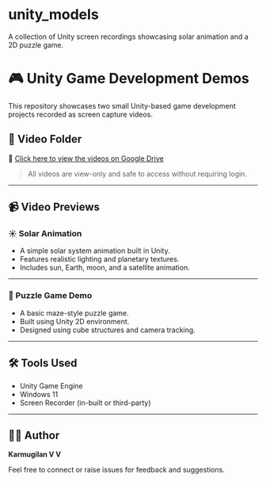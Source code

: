 # unity_models
A collection of Unity screen recordings showcasing solar animation and a 2D puzzle game.

# 🎮 Unity Game Development Demos

This repository showcases two small Unity-based game development projects recorded as screen capture videos.

## 📂 Video Folder

🔗 [Click here to view the videos on Google Drive](https://drive.google.com/drive/folders/16ZXZyLwGpk-EtDppvL-v7Lnc75lPmFKQ?usp=drive_link)

> All videos are view-only and safe to access without requiring login.

---

## 📹 Video Previews

### ☀️ Solar Animation
- A simple solar system animation built in Unity.
- Features realistic lighting and planetary textures.
- Includes sun, Earth, moon, and a satellite animation.


---

### 🧩 Puzzle Game Demo
- A basic maze-style puzzle game.
- Built using Unity 2D environment.
- Designed using cube structures and camera tracking.


---

## 🛠️ Tools Used
- Unity Game Engine
- Windows 11
- Screen Recorder (in-built or third-party)


---

## 🙋‍♂️ Author
**Karmugilan V V**

Feel free to connect or raise issues for feedback and suggestions.


